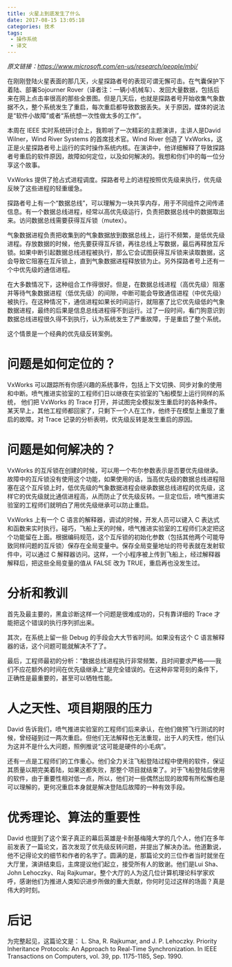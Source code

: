 ```yaml
---
title: 火星上到底发生了什么
date: 2017-08-15 13:05:18
categories: 技术
tags:
 - 操作系统
 - 译文
---
```


_原文链接：https://www.microsoft.com/en-us/research/people/mbj/_

在刚刚登陆火星表面的那几天，火星探路者号的表现可谓无懈可击。在气囊保护下着陆、部署Sojourner Rover（译者注：一辆小机械车）、发回大量数据，包括后来在网上点击率很高的那些全景图。但是几天后，也就是探路者号开始收集气象数据不久，整个系统发生了重启，每次重启都导致数据丢失。关于原因，媒体的说法是“软件小故障”或者“系统想一次性做太多的工作”。

本周在 IEEE 实时系统研讨会上，我聆听了一次精彩的主题演讲，主讲人是David Wilner，Wind River Systems 的首席技术官。Wind River 创造了 VxWorks，这正是火星探路者号上运行的实时操作系统内核。在演讲中，他详细解释了导致探路者号重启的软件原因，故障如何定位，以及如何解决的。我想和你们中的每一位分享这个故事。

VxWorks 提供了抢占式进程调度。探路者号上的进程按照优先级来执行，优先级反映了这些进程的轻重缓急。

探路者号上有一个“数据总线”，可以理解为一块共享内存，用于不同组件之间传递信息。有一个数据总线进程，经常以高优先级运行，负责把数据总线中的数据取出来。访问数据总线需要获得互斥锁（mutex）。

气象数据进程负责把收集到的气象数据放到数据总线上，运行不频繁，是低优先级进程。存放数据的时候，他先要获得互斥锁，再往总线上写数据，最后再释放互斥锁。如果中断引起数据总线进程被执行，那么它会试图获得互斥锁来读取数据，这会导致它阻塞在互斥锁上，直到气象数据进程释放锁为止。另外探路者号上还有一个中优先级的通信进程。

在大多数情况下，这种组合工作得很好。但是，在数据总线进程（高优先级）阻塞并等待气象数据进程（低优先级）的间隙，中断可能会导致通信进程（中优先级）被执行。在这种情况下，通信进程如果长时间运行，就阻塞了比它优先级低的气象数据进程，最终的后果是信息总线进程得不到运行。过了一段时间，看门狗意识到数据总线进程很久得不到执行，认为系统发生了严重故障，于是重启了整个系统。

这个情景是一个经典的优先级反转案例。

# 问题是如何定位的？
VxWorks 可以跟踪所有你感兴趣的系统事件，包括上下文切换、同步对象的使用和中断。喷气推进实验室的工程师们日以继夜在实验室的飞船模型上运行同样的系统， 他们把 VxWorks 的 Trace 打开，并试图完全模拟发生重启时的各种条件。某天早上，其他工程师都回家了，只剩下一个人在工作，他终于在模型上重现了重启的故障。对 Trace 记录的分析表明，优先级反转是发生重启的原因。

# 问题是如何解决的？
VxWorks 的互斥锁在创建的时候，可以用一个布尔参数表示是否要优先级继承。故障中的互斥锁没有使用这个功能，如果使用的话，当高优先级的数据总线进程阻塞在这个互斥锁上时，低优先级的气象数据进程会继承数据总线进程的优先级，这样它的优先级就比通信进程高，从而防止了优先级反转。一旦定位后，喷气推进实验室的工程师们就明白了用优先级继承可以防止重启。

VxWorks 上有一个 C 语言的解释器，调试的时候，开发人员可以键入 C 表达式和函数来实时执行。碰巧，飞船上天的时候，喷气推进实验室的工程师们决定把这个功能留在上面。根据编码规范，这个互斥锁的初始化参数（包括其他两个可能导致同样问题的互斥锁）保存在全局变量中。保存全局变量地址的符号表就在发射软件中，可以通过 C 解释器访问。这样，一个小程序被上传到飞船上，经过解释器解释后，把这些全局变量的值从 FALSE 改为 TRUE，重启再也没发生过。

# 分析和教训
首先及最主要的，黑盒诊断这样一个问题是很难成功的，只有靠详细的 Trace 才能把这个错误的执行序列抓出来。

其次，在系统上留一些 Debug 的手段会大大节省时间。如果没有这个 C 语言解释器的话，这个问题可能就解决不了了。

最后，工程师最初的分析：“数据总线进程执行非常频繁，且时间要求严格——我们不应花额外的时间在优先级继承上”是完全错误的。在这种非常苛刻的条件下，正确性是最重要的，甚至可以牺牲性能。

# 人之天性、项目期限的压力
David 告诉我们，喷气推进实验室的工程师们后来承认，在他们做预飞行测试的时候，曾经碰到过一两次重启。但他们无法解释也无法重现，出于人的天性，他们认为这并不是什么大问题，照例推说“这可能是硬件的小毛病”。

还有一点是工程师们的工作重心。他们全力关注飞船登陆过程中使用的软件，保证其质量以期完美着陆，如果这都失败，那整个项目就结束了。对于飞船登陆后使用的软件，由于重要性相对低一点，所以，他们对一些偶然出现的故障有所松懈也是可以理解的，更何况重启本身就是解决登陆后故障的一种有效手段。

# 优秀理论、算法的重要性
David 也提到了这个案子真正的幕后英雄是卡耐基梅隆大学的几个人，他们在多年前发表了一篇论文，首次发现了优先级反转问题，并提出了解决办法。他道歉说，他不记得论文的细节和作者的名字了。圆满的是，那篇论文的三位作者当时就坐在大厅里，演讲结束后，主席提议他们起立，接受所有人的致谢。他们是Lui Sha、John Lehoczky、Raj Rajkumar。整个大厅的人为这几位计算机理论科学家欢呼，感谢他们为推进人类知识进步所做的重大贡献，你何时见过这样的场面？真是伟大的时刻。

# 后记
为完整起见，这篇论文是：
L. Sha, R. Rajkumar, and J. P. Lehoczky. Priority Inheritance Protocols: An Approach to Real-Time Synchronization. In IEEE Transactions on Computers, vol. 39, pp. 1175-1185, Sep. 1990.